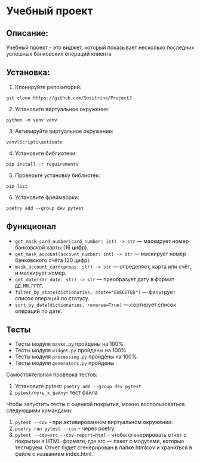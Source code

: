 # Учебный проект

## Описание:

Учебный проект - это виджет, который показывает несколько последних успешных банковских операций клиента

## Установка:

1. Клонируйте репозиторий:
```
git clone https://github.com/Sositrina/Project3
```
2. Установите виртуальное окружение:
```
python -m venv venv
```
3. Активируйте виртуальное окружение:
```
venv\Scripts\activate
```
4. Установите библиотеки:
```
pip install -r requirements
```
5. Проверьте установку библиотек:
```
pip list
```
6. Установите фреймворки:
```
poetry add --group dev pytest
```

## Функционал
- `get_mask_card_number(card_number: int) -> str` — маскирует номер банковской карты (16 цифр).
- `get_mask_account(account_number: int) -> str` — маскирует номер банковского счёта (20 цифр).
- `mask_account_card(props: str) -> str` — определяет, карта или счёт, и маскирует номер.
- `get_date(str_date: str) -> str` — преобразует дату в формат `ДД.ММ.ГГГГ`.
- `filter_by_state(dictionaries, state="EXECUTED")` — фильтрует список операций по статусу.
- `sort_by_date(dictionaries, reverse=True)` — сортирует список операций по дате.


## Тесты

- Тесты модуля `masks.py` пройдены на 100%
- Тесты модуля `widget.py` пройдены на 100%
- Тесты модуля `processing.py` пройдены на 100%
- Тесты модуля `generators.py` пройдены

Самостоятельная проверка тестов:

1. Установите pytest: `poetry add --group dev pytest`
2. `pytest/путь_к_файлу`- тест файла

Чтобы запустить тесты с оценкой покрытия, можно воспользоваться следующими командами:
1. `pytest --cov` - при активированном виртуальном окружении.
2. `poetry run pytest --cov` - через poetry.
3. `pytest --cov=src --cov-report=html` - чтобы сгенерировать отчет о покрытии в HTML-формате, где 
src
 — пакет c модулями, которые тестируем. Отчет будет сгенерирован в папке 
htmlcov
 и храниться в файле с названием 
index.html.